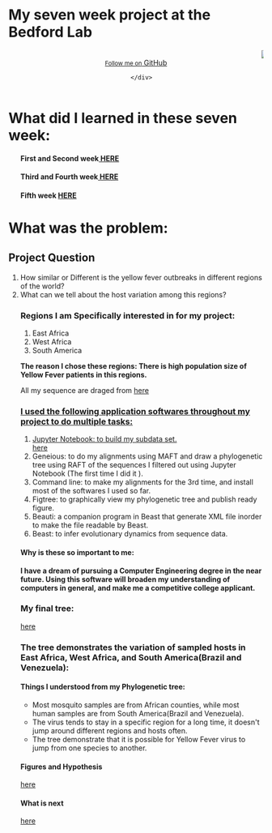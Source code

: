 

<html>
<body>
 <h1><b>My seven week project at the Bedford Lab</b></h1>
 <div>
 <header>
        <MARQUEE><img src= "https://microbewiki.kenyon.edu/images/thumb/2/25/YF_Virion.jpg/300px-YF_Virion.jpg"></MARQUEE>
        <a href="https://github.com/ebaberga" class="button"><small>Follow me on</small> GitHub</a>
      
       </div>
   </header> 
<h1><b>What did I learned in these seven week:</b></h1>
<ol>
<h4> First and Second week<a href= "first.md"> HERE</a></h4>
<h4>Third and Fourth week<a href= "third.md"> HERE</a></h4>
<h4>Fifth week <a href= ""> HERE</a></h4>
</ol>
<h1>What was the problem:</h1>
<h2>Project Question </h3>
<ol>
<li>How similar or Different is the yellow fever outbreaks in different regions of the world?</li>
<li>What can we tell about the host variation among this regions?</li>
<h3>Regions I am Specifically interested in for my project:</h2>
<ol>
<li>East Africa </li>
<li>West Africa </li>
<li>South America </li>
</ol>
<P><b>The reason I chose these regions: There is high population size of Yellow Fever patients in this regions.</b></p>
<p>All my sequence are draged from <a href="http://www.viprbrc.org/brc/vipr_genome_search.spg?method=SubmitForm&blockId=2713&decorator=flavi"</a> here </p>
<h3>I used the following application softwares throughout my project to do multiple tasks:</h3>
<ol>
<li> Jupyter Notebook: to build my subdata set.</li> <a href="img src=dataset.png"> here </a> 
<li> Geneious: to do my alignments using MAFT and draw a phylogenetic tree using RAFT of the sequences I filtered out using Jupyter Notebook (The first time I did it ).</li>
<li>Command line: to make my alignments for the 3rd time, and install most of the softwares I used so far.</li>
<li>Figtree: to graphically view my phylogenetic tree and publish ready figure.</li>
<li>Beauti: a companion program in Beast that generate XML file inorder to make the file readable by Beast. </li>
<li>Beast: to infer evolutionary dynamics from sequence data.</li>
</ol>
<h4><b>Why is these so important to me: </b></h4><p><b>I have a dream of pursuing a Computer Engineering degree in the near future. Using this software will broaden my understanding of computers in general, and make me a competitive college applicant.</b></p>
<h3><b>My final tree:</b> </h3>
<a href="img src="tree.jpg">here</a>
<h3>The tree demonstrates the variation of sampled hosts in East Africa, West Africa, and South America(Brazil and Venezuela):</h3>
<h4>Things I understood from my Phylogenetic tree:</h4>
<ul>
<li>Most mosquito samples are from African counties, while most human samples are from South America(Brazil and Venezuela).</li>
<li>The virus tends to stay in a specific region for a long time, it doesn't jump around different regions and hosts often. </li>
<li>The tree demonstrate that it is possible for Yellow Fever virus to jump from one species to another.</li>
</ul>
<h4>Figures and Hypothesis</h4><a href = "result.md">here</a>
<h4>What is next</h4><a href="next.md">here</a>
</html>

